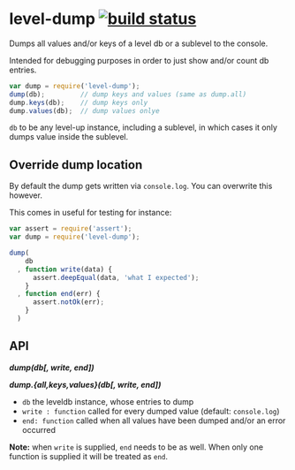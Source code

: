# level-dump [![build status](https://secure.travis-ci.org/thlorenz/level-dump.png)](http://travis-ci.org/thlorenz/level-dump)

Dumps all values and/or keys of a level db or a sublevel to the console.

Intended for debugging purposes in order to just show and/or count db entries.

```js
var dump = require('level-dump');
dump(db);         // dump keys and values (same as dump.all)
dump.keys(db);    // dump keys only
dump.values(db);  // dump values onlye 
```

`db` to be any level-up instance, including a sublevel, in which cases it only dumps value inside the sublevel.

## Override dump location

By default the dump gets written via `console.log`. You can overwrite this however.

This comes in useful for testing for instance:

```js
var assert = require('assert');
var dump = require('level-dump');

dump(
    db 
  , function write(data) {
      assert.deepEqual(data, 'what I expected'); 
    }
  , function end(err) {
      assert.notOk(err);
    }
  )
```

## API

***dump(db[, write, end])***

***dump.{all,keys,values}(db[, write, end])***

- `db` the leveldb instance, whose entries to dump
- `write : function` called for every dumped value (default: `console.log`)
- `end: function` called when all values have been dumped and/or an error occurred

**Note:** when `write` is supplied, `end` needs to be as well. When only one function is supplied it will be treated as
`end`.
